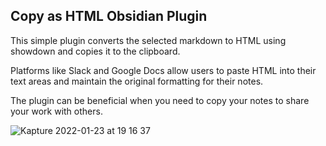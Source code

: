 ## Copy as HTML Obsidian Plugin

This simple plugin converts the selected markdown to HTML using showdown and copies it to the clipboard.

Platforms like Slack and Google Docs allow users to paste HTML into their text areas and maintain the original formatting for their notes. 

The plugin can be beneficial when you need to copy your notes to share your work with others.

![Kapture 2022-01-23 at 19 16 37](https://user-images.githubusercontent.com/29644050/150704697-ac0b82e3-129b-4d33-a986-90c082ea1b9f.gif)
